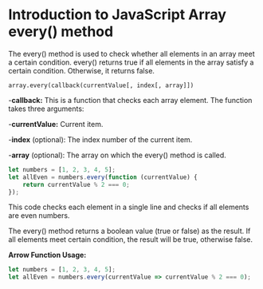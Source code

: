 # Introduction to JavaScript Array every() method
The every() method is used to check whether all elements in an array meet a certain condition. every() returns true if all elements in the array satisfy a certain condition. Otherwise, it returns false.

`array.every(callback(currentValue[, index[, array]])`

-**callback:** This is a function that checks each array element. The function takes three arguments:

-**currentValue:** Current item.

-**index** (optional): The index number of the current item.

-**array** (optional): The array on which the every() method is called.
```javascript
let numbers = [1, 2, 3, 4, 5];
let allEven = numbers.every(function (currentValue) {
    return currentValue % 2 === 0;
});
```
This code checks each element in a single line and checks if all elements are even numbers.

The every() method returns a boolean value (true or false) as the result. If all elements meet certain condition, the result will be true, otherwise false.

**Arrow Function Usage:**
```javascript
let numbers = [1, 2, 3, 4, 5];
let allEven = numbers.every(currentValue => currentValue % 2 === 0);
```

